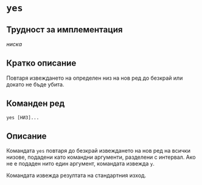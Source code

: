 # `yes`

## Трудност за имплементация

*ниска*

## Кратко описание

Повтаря извеждането на определен низ на нов ред до безкрай или докато не бъде убита.

## Команден ред

    yes [НИЗ]...

## Описание

Командата `yes` повтаря до безкрай извеждането на нов ред на всички низове, подадени като командни аргументи, разделени с интервал.  Ако не е подаден нито един аргумент, командата извежда `y`.

Командата извежда резултата на стандартния изход.